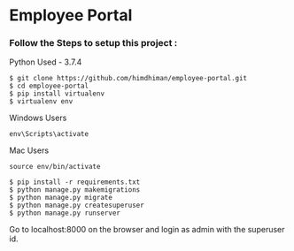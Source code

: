 # Employee Portal

### Follow the Steps to setup this project :

Python Used - 3.7.4

```
$ git clone https://github.com/himdhiman/employee-portal.git
$ cd employee-portal
$ pip install virtualenv
$ virtualenv env
```

Windows Users

```
env\Scripts\activate
```

Mac Users

```
source env/bin/activate
```


```
$ pip install -r requirements.txt
$ python manage.py makemigrations
$ python manage.py migrate
$ python manage.py createsuperuser
$ python manage.py runserver
```

Go to localhost:8000 on the browser and login as admin with the superuser id.
